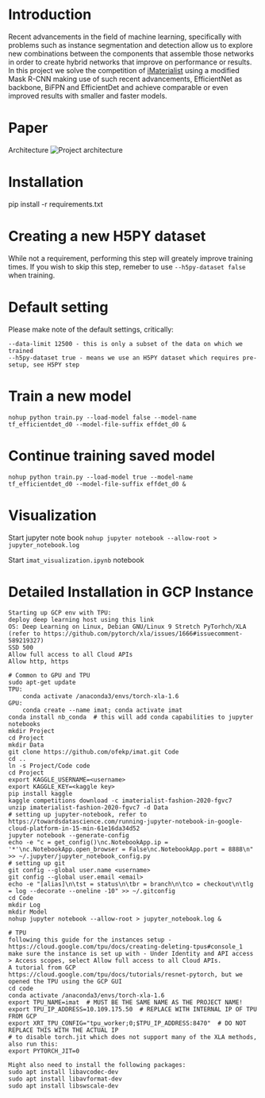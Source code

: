 # Introduction
Recent advancements in the field of machine learning, specifically with problems such as instance segmentation and detection allow us to explore new combinations between the components that assemble those networks in order to create hybrid networks that improve on performance or results.
In this project we solve the competition of [iMaterialist](https://www.kaggle.com/c/imaterialist-fashion-2020-fgvc7/overview/description) using a modified Mask R-CNN making use of such recent advancements, EfficientNet as backbone, BiFPN and EfficientDet and achieve comparable or even improved results with smaller and faster models.

# Paper
Architecture
![Project architecture](https://i.imgur.com/39SkxVL.png)

# Installation
pip install -r requirements.txt

# Creating a new H5PY dataset

While not a requirement, performing this step will greately improve training times.
If you wish to skip this step, remeber to use `--h5py-dataset false` when training.

# Default setting

Please make note of the default settings, critically:

```
--data-limit 12500 - this is only a subset of the data on which we trained
--h5py-dataset true - means we use an H5PY dataset which requires pre-setup, see H5PY step
```

# Train a new model

```
nohup python train.py --load-model false --model-name tf_efficientdet_d0 --model-file-suffix effdet_d0 &
```

# Continue training saved model

```
nohup python train.py --load-model true --model-name tf_efficientdet_d0 --model-file-suffix effdet_d0 &
```

# Visualization

Start jupyter note book
`nohup jupyter notebook --allow-root > jupyter_notebook.log`

Start `imat_visualization.ipynb` notebook

# Detailed Installation in GCP Instance

```
Starting up GCP env with TPU:
deploy deep learning host using this link
OS: Deep Learning on Linux, Debian GNU/Linux 9 Stretch PyTorhch/XLA (refer to https://github.com/pytorch/xla/issues/1666#issuecomment-589219327)
SSD 500
Allow full access to all Cloud APIs
Allow http, https

# Common to GPU and TPU
sudo apt-get update
TPU:
	conda activate /anaconda3/envs/torch-xla-1.6
GPU: 
	conda create --name imat; conda activate imat
conda install nb_conda  # this will add conda capabilities to jupyter notebooks
mkdir Project
cd Project
mkdir Data
git clone https://github.com/ofekp/imat.git Code
cd ..
ln -s Project/Code code
cd Project
export KAGGLE_USERNAME=<username>
export KAGGLE_KEY=<kaggle key>
pip install kaggle
kaggle competitions download -c imaterialist-fashion-2020-fgvc7
unzip imaterialist-fashion-2020-fgvc7 -d Data
# setting up jupyter-notebook, refer to https://towardsdatascience.com/running-jupyter-notebook-in-google-cloud-platform-in-15-min-61e16da34d52
jupyter notebook --generate-config
echo -e "c = get_config()\nc.NotebookApp.ip = '*'\nc.NotebookApp.open_browser = False\nc.NotebookApp.port = 8888\n" >> ~/.jupyter/jupyter_notebook_config.py
# setting up git
git config --global user.name <username>
git config --global user.email <email>
echo -e "[alias]\n\tst = status\n\tbr = branch\n\tco = checkout\n\tlg = log --decorate --oneline -10" >> ~/.gitconfig
cd Code
mkdir Log
mkdir Model
nohup jupyter notebook --allow-root > jupyter_notebook.log &

# TPU
following this guide for the instances setup - https://cloud.google.com/tpu/docs/creating-deleting-tpus#console_1
make sure the instance is set up with - Under Identity and API access > Access scopes, select Allow full access to all Cloud APIs.
A tutorial from GCP https://cloud.google.com/tpu/docs/tutorials/resnet-pytorch, but we opened the TPU using the GCP GUI
cd code
conda activate /anaconda3/envs/torch-xla-1.6
export TPU_NAME=imat  # MUST BE THE SAME NAME AS THE PROJECT NAME!
export TPU_IP_ADDRESS=10.109.175.50  # REPLACE WITH INTERNAL IP OF TPU FROM GCP
export XRT_TPU_CONFIG="tpu_worker;0;$TPU_IP_ADDRESS:8470"  # DO NOT REPLACE THIS WITH THE ACTUAL IP
# to disable torch.jit which does not support many of the XLA methods, also run this:
export PYTORCH_JIT=0

Might also need to install the following packages:
sudo apt install libavcodec-dev
sudo apt install libavformat-dev
sudo apt install libswscale-dev
```

